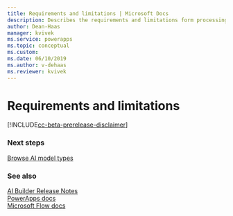 ```yaml
---
title: Requirements and limitations | Microsoft Docs
description: Describes the requirements and limitations form processing models in AI Builder.
author: Dean-Haas
manager: kvivek
ms.service: powerapps
ms.topic: conceptual
ms.custom: 
ms.date: 06/10/2019
ms.author: v-dehaas
ms.reviewer: kvivek
---
```


# Requirements and limitations

[!INCLUDE[cc-beta-prerelease-disclaimer](./includes/cc-beta-prerelease-disclaimer.md)]




### Next steps
[Browse AI model types](browse-ai-model-types) 

### See also
[AI Builder Release Notes](/power-platform-release-notes/october19/ai-builder)<br/>
[PowerApps docs](https://docs.microsoft.com/powerapps/)<br/>
[Microsoft Flow docs](https://docs.microsoft.com/flow/getting-started)

